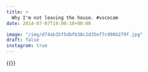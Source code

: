 ```yaml
---
title: >
  Why I'm not leaving the house. #vscocam
date: 2014-07-07T19:00:10+00:00

image: "/img/d74ab35f5dbfb38c2d35ef7c990b279f.jpg"
draft: false
instagram: true
---
```


{{<photo src="/img/d74ab35f5dbfb38c2d35ef7c990b279f.jpg">}}
